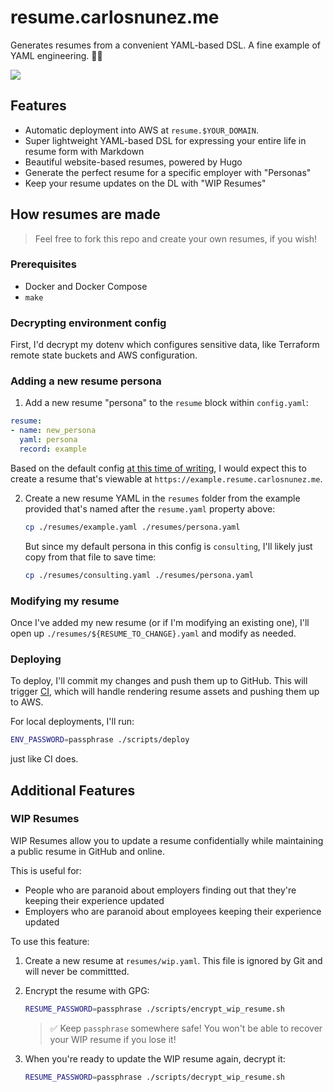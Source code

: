# resume.carlosnunez.me

Generates resumes from a convenient YAML-based DSL. A fine example of YAML
engineering. 👷🏾

![](./assets/screenshot.png|width=200)

## Features

- Automatic deployment into AWS at `resume.$YOUR_DOMAIN`.
- Super lightweight YAML-based DSL for expressing your entire life in resume
  form with Markdown
- Beautiful website-based resumes, powered by Hugo
- Generate the perfect resume for a specific employer with "Personas"
- Keep your resume updates on the DL with "WIP Resumes"

## How resumes are made

> Feel free to fork this repo and create your own resumes, if you wish!

### Prerequisites

- Docker and Docker Compose
- `make`

### Decrypting environment config

First, I'd decrypt my dotenv which configures sensitive data, like
Terraform remote state buckets and AWS configuration.

### Adding a new resume persona

1. Add a new resume "persona" to the `resume` block within `config.yaml`:

  ```yaml
  resume:
  - name: new_persona
    yaml: persona
    record: example
  ```

  Based on the default config [at this time of
  writing](https://github.com/carlosonunez/resume.carlosnunez.me/blob/main/config.yaml),
  I would expect this to create a resume that's viewable at
  `https://example.resume.carlosnunez.me`.

2. Create a new resume YAML in the `resumes` folder from the example
   provided that's named after the `resume.yaml` property above:

   ```sh
   cp ./resumes/example.yaml ./resumes/persona.yaml
   ```

   But since my default persona in this config is `consulting`, I'll
   likely just copy from that file to save time:

   ```sh
   cp ./resumes/consulting.yaml ./resumes/persona.yaml
   ```

### Modifying my resume

Once I've added my new resume (or if I'm modifying an existing one),
I'll open up `./resumes/${RESUME_TO_CHANGE}.yaml` and modify as needed.

### Deploying

To deploy, I'll commit my changes and push them up to GitHub. This will
trigger [CI](./.github/workflows/main.yml), which will handle rendering
resume assets and pushing them up to AWS.

For local deployments, I'll run:

```sh
ENV_PASSWORD=passphrase ./scripts/deploy
```

just like CI does.

## Additional Features

### WIP Resumes

WIP Resumes allow you to update a resume confidentially while maintaining a
public resume in GitHub and online.

This is useful for:

- People who are paranoid about employers finding out that they're keeping their
  experience updated
- Employers who are paranoid about employees keeping their experience updated

To use this feature:

1. Create a new resume at `resumes/wip.yaml`. This file is ignored by Git and
   will never be committted.
2. Encrypt the resume with GPG:

   ```sh
   RESUME_PASSWORD=passphrase ./scripts/encrypt_wip_resume.sh
   ```

   > ✅ Keep `passphrase` somewhere safe! You won't be able to
   > recover your WIP resume if you lose it!

3. When you're ready to update the WIP resume again, decrypt it:

   ```sh
   RESUME_PASSWORD=passphrase ./scripts/decrypt_wip_resume.sh
   ```
